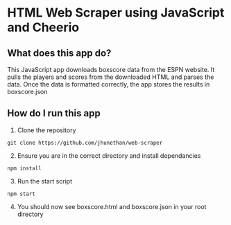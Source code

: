 # HTML Web Scraper using JavaScript and Cheerio



<h2> What does this app do? </h2>

This JavaScript app downloads boxscore data from the ESPN website. It pulls the players and scores from the downloaded HTML and parses the data. Once the data is formatted correctly, the app stores the results in boxscore.json

<h2> How do I run this app </h2>

1. Clone the repository

```
git clone https://github.com/jhunethan/web-scraper
```

2. Ensure you are in the correct directory and install dependancies

```
npm install
```

3. Run the start script

```
npm start
```

4. You should now see boxscore.html and boxscore.json in your root directory
